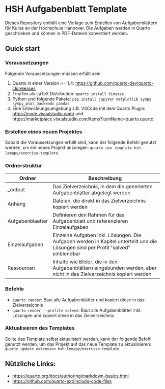 # HSH Aufgabenblatt Template

Dieses Repository enthält eine Vorlage zum Erstellen von Aufgabenblättern für Kurse an der Hochschule Hannover. Die Aufgaben werden in Quarto geschrieben und können in PDF-Dateien konvertiert werden.

## Quick start

### Voraussetzungen

Folgende Voraussetzungen müssen erfüllt sein:

1. Quarto in einer Version >= 1.4: https://github.com/quarto-dev/quarto-cli/releases
2. TinyTex als LaTeX Distribution: `quarto install tinytex`
3. Python und folgende Pakete: `pip install jupyter matplotlib sympy sympy_plot_backends pandas`
4. Eine Entwicklungsumgebung z.B. VSCode mit dem Quarto Plugin: https://code.visualstudio.com/ und https://marketplace.visualstudio.com/items?itemName=quarto.quarto

### Erstellen eines neuen Projektes

Sobald die Voraussetzungen erfüllt sind, kann der folgende Befehl genutzt werden, um ein neues Projekt anzulegen: `quarto use template hsh-lemapy/exercise-template`.

### Ordnerstruktur

| Ordner           | Beschreibung                                                                                                                        |
|------------------|-------------------------------------------------------------------------------------------------------------------------------------|
| _output          | Das Zielverzeichnis, in dem die generierten Aufgabenblätter abgelegt werden                                                         |
| Anhang           | Dateien, die direkt in das Zielverzeichnis kopiert werden                                                                           |
| Aufgabenblaetter | Definieren den Rahmen für das Aufgabenblatt und referenzieren Einzelaufgaben                                                        |
| Einzelaufgaben   | Einzelne Aufgaben inkl. Lösungen. Die Aufgaben werden in Kapitel unterteilt und die Lösungen sind per Profil "solved" einblendbar |
| Ressourcen       | Inhalte wie Bilder, die in den Aufgabenblättern eingebunden werden, aber nicht in das Zielverzeichnis kopiert werden                |

### Befehle

- `quarto render`: Baut alle Aufgabenblätter und kopiert diese in das Zielverzeichnis
- `quarto render --profile solved`: Baut alle Aufgabenblätter inkl. Lösungen und kopiert diese in das Zielverzeichnis

### Aktualisieren des Templates

Sollte das Template selbst aktualisiert werden, kann der folgende Befehl genutzt werden, um das Projekt auf das neue Template zu aktualisieren: `quarto update extension hsh-lemapy/exercise-template`

## Nützliche Links:
- https://quarto.org/docs/authoring/markdown-basics.html
- https://github.com/quarto-ext/include-code-files
